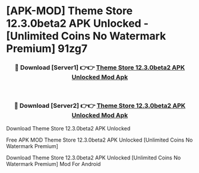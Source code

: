 # [APK-MOD] Theme Store 12.3.0beta2 APK Unlocked - [Unlimited Coins No Watermark Premium] 91zg7



<div align="center">
<h3>🔴 Download [Server1] 👉👉 <a href="https://momento.my/?title=Theme_Store_12.3.0beta2_APK_Unlocked">Theme Store 12.3.0beta2 APK Unlocked Mod Apk</a></h3><br>

<h3>🔴 Download [Server2] 👉👉 <a href="https://momento.my/?title=Theme_Store_12.3.0beta2_APK_Unlocked">Theme Store 12.3.0beta2 APK Unlocked Mod Apk</a></h3>
</div>



Download Theme Store 12.3.0beta2 APK Unlocked 

Free APK MOD Theme Store 12.3.0beta2 APK Unlocked [Unlimited Coins No Watermark Premium]

Download Theme Store 12.3.0beta2 APK Unlocked [Unlimited Coins No Watermark Premium] Mod For Android

